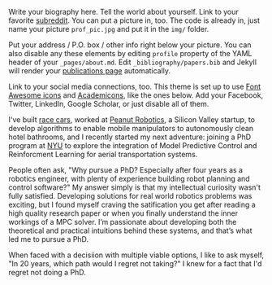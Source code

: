 Write your biography here. Tell the world about yourself. Link to your favorite [subreddit](http://reddit.com). You can put a picture in, too. The code is already in, just name your picture `prof_pic.jpg` and put it in the `img/` folder.

Put your address / P.O. box / other info right below your picture. You can also disable any these elements by editing `profile` property of the YAML header of your `_pages/about.md`. Edit `_bibliography/papers.bib` and Jekyll will render your [publications page](/al-folio/publications/) automatically.

Link to your social media connections, too. This theme is set up to use [Font Awesome icons](https://fontawesome.com/) and [Academicons](https://jpswalsh.github.io/academicons/), like the ones below. Add your Facebook, Twitter, LinkedIn, Google Scholar, or just disable all of them.

I've built [race cars](https://motorsports.illinois.edu/), worked at [Peanut Robotics](https://www.peanutrobotics.com/), a Silicon Valley startup, to develop algorithms to enable mobile manipulators to autonomously clean hotel bathrooms, and I recently started my next adventure: joining a PhD program at [NYU](https://wp.nyu.edu/arpl/) to explore the integration of Model Predictive Control and Reinforcment Learning for aerial transportation systems.

People often ask, "Why pursue a PhD? Especially after four years as a robotics engineer, with plenty of experience building robot planning and control software?" My answer simply is that my intellectual curiosity wasn't fully satisfied. Developing solutions for real world robotics problems was exciting, but I found myself craving the satification you get after reading a high quality research paper or when you finally understand the inner workings of a MPC solver. I’m passionate about developing both the theoretical and practical intuitions behind these systems, and that’s what led me to pursue a PhD.

When faced with a decisiion with multiple viable options, I like to ask myself, "In 20 years, which path would I regret not taking?" I knew for a fact that I'd regret not doing a PhD. 